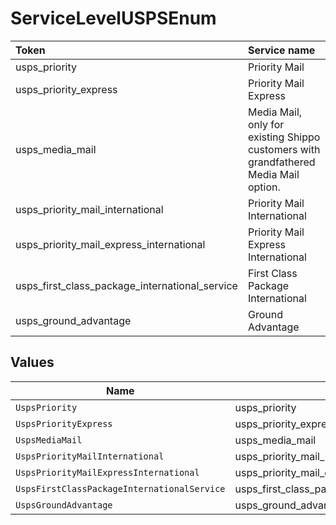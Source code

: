 # ServiceLevelUSPSEnum

|Token | Service name|
|:---|:---|
| usps_priority | Priority Mail|
| usps_priority_express | Priority Mail Express|
| usps_media_mail | Media Mail, only for existing Shippo customers with grandfathered Media Mail option.|
| usps_priority_mail_international | Priority Mail International|
| usps_priority_mail_express_international | Priority Mail Express International|
| usps_first_class_package_international_service | First Class Package International|
| usps_ground_advantage | Ground Advantage |



## Values

| Name                                           | Value                                          |
| ---------------------------------------------- | ---------------------------------------------- |
| `UspsPriority`                                 | usps_priority                                  |
| `UspsPriorityExpress`                          | usps_priority_express                          |
| `UspsMediaMail`                                | usps_media_mail                                |
| `UspsPriorityMailInternational`                | usps_priority_mail_international               |
| `UspsPriorityMailExpressInternational`         | usps_priority_mail_express_international       |
| `UspsFirstClassPackageInternationalService`    | usps_first_class_package_international_service |
| `UspsGroundAdvantage`                          | usps_ground_advantage                          |